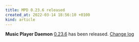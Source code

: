 ```yaml
---
title: MPD 0.23.6 released
created_at: 2022-03-14 18:56:10 +0100
kind: article
---
```


**Music Player Daemon** [0.23.6](http://www.musicpd.org/download/mpd/0.23/mpd-0.23.6.tar.xz) has been released.
[Change log](https://raw.githubusercontent.com/MusicPlayerDaemon/MPD/v0.23.6/NEWS)
